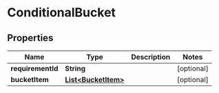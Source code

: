 

# ConditionalBucket


## Properties

| Name | Type | Description | Notes |
|------------ | ------------- | ------------- | -------------|
|**requirementId** | **String** |  |  [optional] |
|**bucketItem** | [**List&lt;BucketItem&gt;**](BucketItem.md) |  |  [optional] |



